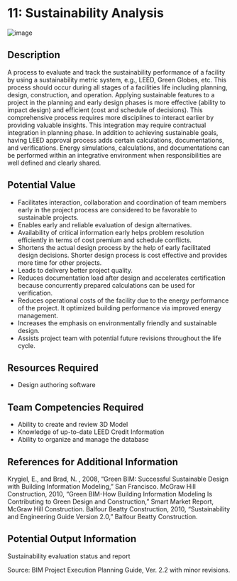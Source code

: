 # 11: Sustainability Analysis
![image](https://github.com/user-attachments/assets/724f2e67-4409-45f2-a8a0-b87ee7d987d7)

## Description
A process to evaluate and track the sustainability performance of a facility by using a sustainability metric system, e.g., LEED, Green Globes, etc. This process should occur during all stages of a facilities life including planning, design, construction, and operation. Applying sustainable features to a project in the planning and early design phases is more effective (ability to impact design) and efficient (cost and schedule of decisions). This comprehensive process requires more disciplines to interact earlier by providing valuable insights. This integration may require contractual integration in planning phase. In addition to achieving sustainable goals, having LEED approval process adds certain calculations, documentations, and verifications. Energy simulations, calculations, and documentations can be performed within an integrative environment when responsibilities are well defined and clearly shared.
 
## Potential Value
-	Facilitates interaction, collaboration and coordination of team members early in the project process are considered to be favorable to sustainable projects.
-	Enables early and reliable evaluation of design alternatives.
-	Availability of critical information early helps problem resolution efficiently in terms of cost premium and schedule conflicts.
-	Shortens the actual design process by the help of early facilitated design decisions. Shorter design process is cost effective and provides more time for other projects.
-	Leads to delivery better project quality.
-	Reduces documentation load after design and accelerates certification because concurrently prepared calculations can be used for verification.
-	Reduces operational costs of the facility due to the energy performance of the project. It optimized building performance via improved energy management.
-	Increases the emphasis on environmentally friendly and sustainable design.
-	Assists project team with potential future revisions throughout the life cycle.
 
## Resources Required
-	Design authoring software

## Team Competencies Required
-	Ability to create and review 3D Model
-	Knowledge of up-to-date LEED Credit Information
-	Ability to organize and manage the database
 
## References for Additional Information
Krygiel, E., and Brad, N. , 2008, “Green BIM: Successful Sustainable Design with Building Information Modeling,” San Francisco.
McGraw Hill Construction, 2010, “Green BIM-How Building Information Modeling Is Contributing to Green Design and Construction,” Smart Market Report, McGraw Hill Construction.
Balfour Beatty Construction, 2010, “Sustainability and Engineering Guide Version 2.0,” Balfour Beatty Construction.
 
## Potential Output Information
Sustainability evaluation status and report
 
Source:  BIM Project Execution Planning Guide, Ver. 2.2 with minor revisions.

